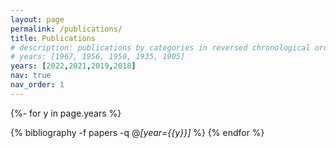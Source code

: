 ```yaml
---
layout: page
permalink: /publications/
title: Publications
# description: publications by categories in reversed chronological order. generated by jekyll-scholar.
# years: [1967, 1956, 1950, 1935, 1905]
years: [2022,2021,2019,2018]
nav: true
nav_order: 1
---
```

<!-- _pages/publications.md -->
<div class="publications">

{%- for y in page.years %}
  <!-- <h2 class="year">{{y}}</h2> -->
  {% bibliography -f papers -q @*[year={{y}}]* %}
{% endfor %}

</div>
